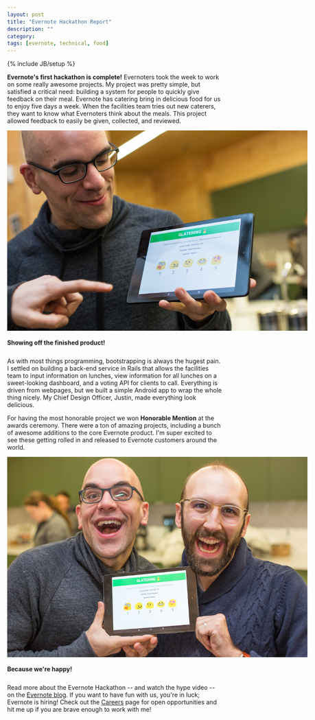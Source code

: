 ```yaml
---
layout: post
title: "Evernote Hackathon Report"
description: ""
category: 
tags: [evernote, technical, food]
---
```

{% include JB/setup %}

**Evernote's first hackathon is complete!** Evernoters took the week to work on some really awesome projects. My project was pretty simple, but satisfied a critical need: building a system for people to quickly give feedback on their meal. Evernote has catering bring in delicious food for us to enjoy five days a week. When the facilities team tries out new caterers, they want to know what Evernoters think about the meals. This project allowed feedback to easily be given, collected, and reviewed.

<div>
	<img class="rounded-corners" style="max-width: 700px; border: 0px;" src="/assets/images/posts/2016-01-26/glatering.jpeg"/>
	<p class="caption-text" style="line-height: 1.5em; margin-bottom: 24px;"><strong>Showing off the finished product!</strong></p>
</div>

As with most things programming, bootstrapping is always the hugest pain. I settled on building a back-end service in Rails that allows the facilities team to input information on lunches, view information for all lunches on a sweet-looking dashboard, and a voting API for clients to call. Everything is driven from webpages, but we built a simple Android app to wrap the whole thing nicely. My Chief Design Officer, Justin, made everything look delicious.

For having the most honorable project we won **Honorable Mention** at the awards ceremony. There were a ton of amazing projects, including a bunch of awesome additions to the core Evernote product. I'm super excited to see these getting rolled in and released to Evernote customers around the world.

<div>
	<img class="rounded-corners" style="max-width: 700px; border: 0px;" src="/assets/images/posts/2016-01-26/happy.jpeg"/>
	<p class="caption-text" style="line-height: 1.5em; margin-bottom: 24px;"><strong>Because we're happy!</strong></p>
</div>

Read more about the Evernote Hackathon -- and watch the hype video -- on the [Evernote blog][1]. If you want to have fun with us, you're in luck; Evernote is hiring! Check out the [Careers][2] page for open opportunities and hit me up if you are brave enough to work with me!

[1]: https://blog.evernote.com/blog/2016/01/26/seriously-playful-evernotes-first-hack-week/
[2]: https://evernote.com/careers/